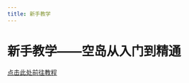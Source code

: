 ```yaml
---
title: 新手教学
---
```

# 新手教学——空岛从入门到精通

[点击此处前往教程](https://various-monkey-519.notion.site/94ddc5dc458a449aa0033376d833fe83?v=4c87101b49a542c587161ecd2886e9a7)